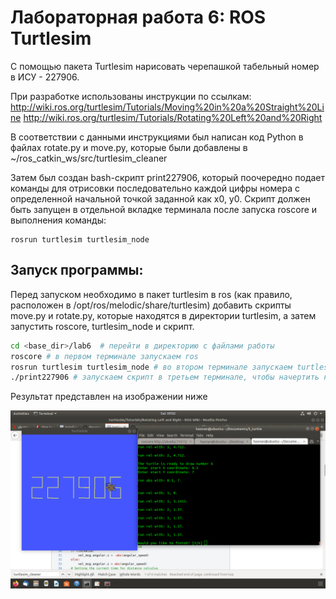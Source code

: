 # Лабораторная работа 6: ROS Turtlesim 

С помощью пакета Turtlesim нарисовать черепашкой табельный номер в ИСУ - 227906.

При разработке использованы инструкции по ссылкам:
http://wiki.ros.org/turtlesim/Tutorials/Moving%20in%20a%20Straight%20Line
http://wiki.ros.org/turtlesim/Tutorials/Rotating%20Left%20and%20Right

В соответствии с данными инструкциями был написан код Python в файлах rotate.py и move.py, которые были добавлены в ~/ros_catkin_ws/src/turtlesim_cleaner 

Затем был создан bash-скрипт print227906, который поочередно подает команды для отрисовки последовательно каждой цифры номера с определенной начальной точкой заданной как x0, y0. Скрипт должен быть запущен в отдельной вкладке терминала после запуска roscore и выполнения команды:

```
rosrun turtlesim turtlesim_node
```

## Запуск программы:

Перед запуском необходимо в пакет turtlesim в ros (как правило, расположен в  /opt/ros/melodic/share/turtlesim) добавить скрипты move.py и rotate.py, которые находятся в директории turtlesim, а затем запустить roscore, turtlesim_node и скрипт.

```bash
cd <base_dir>/lab6  # перейти в директорию с файлами работы
roscore # в первом терминале запускаем ros
rosrun turtlesim turtlesim_node # во втором терминале запускаем turtlesim
./print227906 # запускаем скрипт в третьем терминале, чтобы начертить номер ИСУ
```

Результат представлен на изображении ниже

![Результат отрисовки](https://raw.githubusercontent.com/Nelson789/4_labs_for_system/master/lab6/Screenshot%20from%202020-06-20%2009-02-35.png)
